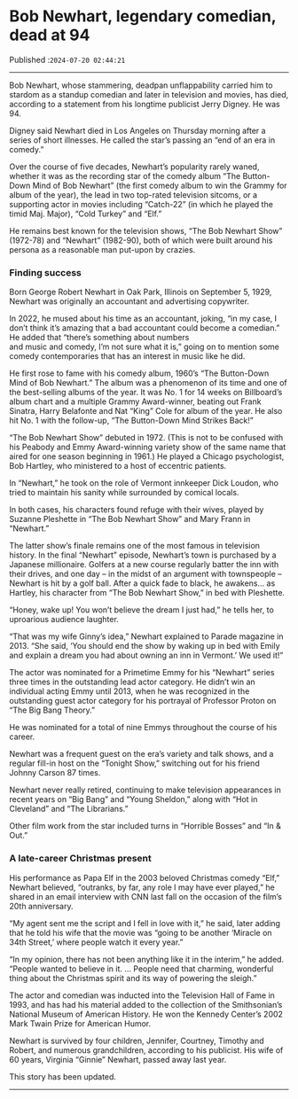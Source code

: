 # Bob Newhart, legendary comedian, dead at 94

Published :`2024-07-20 02:44:21`

---

Bob Newhart, whose stammering, deadpan unflappability carried him to stardom as a standup comedian and later in television and movies, has died, according to a statement from his longtime publicist Jerry Digney. He was 94.

Digney said Newhart died in Los Angeles on Thursday morning after a series of short illnesses. He called the star’s passing an “end of an era in comedy.”

Over the course of five decades, Newhart’s popularity rarely waned, whether it was as the recording star of the comedy album “The Button-Down Mind of Bob Newhart” (the first comedy album to win the Grammy for album of the year), the lead in two top-rated television sitcoms, or a supporting actor in movies including “Catch-22” (in which he played the timid Maj. Major), “Cold Turkey” and “Elf.”

He remains best known for the television shows, “The Bob Newhart Show” (1972-78) and “Newhart” (1982-90), both of which were built around his persona as a reasonable man put-upon by crazies.

### Finding success

Born George Robert Newhart in Oak Park, Illinois on September 5, 1929, Newhart was originally an accountant and advertising copywriter.

In 2022, he mused about his time as an accountant, joking, “in my case, I don’t think it’s amazing that a bad accountant could become a comedian.” He added that “there’s something about numbers and music and comedy, I’m not sure what it is,” going on to mention some comedy contemporaries that has an interest in music like he did.

He first rose to fame with his comedy album, 1960’s “The Button-Down Mind of Bob Newhart.” The album was a phenomenon of its time and one of the best-selling albums of the year. It was No. 1 for 14 weeks on Billboard’s album chart and a multiple Grammy Award-winner, beating out Frank Sinatra, Harry Belafonte and Nat “King” Cole for album of the year. He also hit No. 1 with the follow-up, “The Button-Down Mind Strikes Back!”

“The Bob Newhart Show” debuted in 1972. (This is not to be confused with his Peabody and Emmy Award-winning variety show of the same name that aired for one season beginning in 1961.) He played a Chicago psychologist, Bob Hartley, who ministered to a host of eccentric patients.

In “Newhart,” he took on the role of Vermont innkeeper Dick Loudon, who tried to maintain his sanity while surrounded by comical locals.

In both cases, his characters found refuge with their wives, played by Suzanne Pleshette in “The Bob Newhart Show” and Mary Frann in “Newhart.”

The latter show’s finale remains one of the most famous in television history. In the final “Newhart” episode, Newhart’s town is purchased by a Japanese millionaire. Golfers at a new course regularly batter the inn with their drives, and one day – in the midst of an argument with townspeople – Newhart is hit by a golf ball. After a quick fade to black, he awakens… as Hartley, his character from “The Bob Newhart Show,” in bed with Pleshette.

“Honey, wake up! You won’t believe the dream I just had,” he tells her, to uproarious audience laughter.

“That was my wife Ginny’s idea,” Newhart explained to Parade magazine in 2013. “She said, ‘You should end the show by waking up in bed with Emily and explain a dream you had about owning an inn in Vermont.’ We used it!”

The actor was nominated for a Primetime Emmy for his “Newhart” series three times in the outstanding lead actor category. He didn’t win an individual acting Emmy until 2013, when he was recognized in the outstanding guest actor category for his portrayal of Professor Proton on “The Big Bang Theory.”

He was nominated for a total of nine Emmys throughout the course of his career.

Newhart was a frequent guest on the era’s variety and talk shows, and a regular fill-in host on the “Tonight Show,” switching out for his friend Johnny Carson 87 times.

Newhart never really retired, continuing to make television appearances in recent years on “Big Bang” and “Young Sheldon,” along with “Hot in Cleveland” and “The Librarians.”

Other film work from the star included turns in “Horrible Bosses” and “In & Out.”

### A late-career Christmas present

His performance as Papa Elf in the 2003 beloved Christmas comedy “Elf,” Newhart believed, “outranks, by far, any role I may have ever played,” he shared in an email interview with CNN last fall on the occasion of the film’s 20th anniversary.

“My agent sent me the script and I fell in love with it,” he said, later adding that he told his wife that the movie was “going to be another ‘Miracle on 34th Street,’ where people watch it every year.”

“In my opinion, there has not been anything like it in the interim,” he added. “People wanted to believe in it. … People need that charming, wonderful thing about the Christmas spirit and its way of powering the sleigh.”

The actor and comedian was inducted into the Television Hall of Fame in 1993, and has had his material added to the collection of the Smithsonian’s National Museum of American History. He won the Kennedy Center’s 2002 Mark Twain Prize for American Humor.

Newhart is survived by four children, Jennifer, Courtney, Timothy and Robert, and numerous grandchildren, according to his publicist. His wife of 60 years, Virginia “Ginnie” Newhart, passed away last year.

This story has been updated.

---


